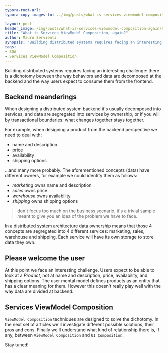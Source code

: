 ```yaml
---
typora-root-url: ..
typora-copy-images-to: ../img/posts/what-is-services-viewmodel-composition-again

layout: post
header_image: /img/posts/what-is-services-viewmodel-composition-again/header.jpg
title: "What is Services ViewModel Composition, again?"
author: Mauro Servienti
synopsis: "Building distributed systems requires facing an interesting challenge: there is a dichotomy between the way behaviors and data are decomposed at the backend and the way users expect to consume them from the frontend. Services ViewModel Composition techniques are designed to help us overcoming this dichotomy."
tags:
- SOA
- Services ViewModel Composition
---
```

Building distributed systems requires facing an interesting challenge: there is a dichotomy between the way behaviors and data are decomposed at the backend and the way users expect to consume them from the frontend.

## Backend meanderings

When designing a distributed system backend it's usually decomposed into services, and data are segregated into services by ownership, or if you will by transactional boundaries: what changes together stays together.

For example, when designing a product from the backend perspective we need to deal with:

* name and description
* price
* availability
* shipping options

...and many more probably. The aforementioned concepts (data) have different owners, for example we could identify them as follows:

- *marketing* owns name and description
- *sales* owns price
- *warehouse* owns availability
- *shipping* owns shipping options

> don't focus too much on the business scenario, it's a trivial sample meant to give you an idea of the problem we have to face.

In a distributed system architecture data ownership means that those 4 concepts are segregated into 4 different services: marketing, sales, warehouse and shipping. Each service will have its own storage to store data they own.

## Please welcome the user

At this point we face an interesting challenge. Users expect to be able to look at a *Product*, not at name and description, price, availability, and shipping options. The user mental model defines products as an entity that has a clear meaning for them. However this doesn't really play well with the way data are divided at backend.

## Services ViewModel Composition

`ViewModel Composition` techniques are designed to solve the dichotomy. In the next set of articles we'll investigate different possible solutions, their pros and cons. Finally we'll understand what kind of relationship there is, if any, between `ViewModel Composition` and `UI Composition`.

Stay tuned!
